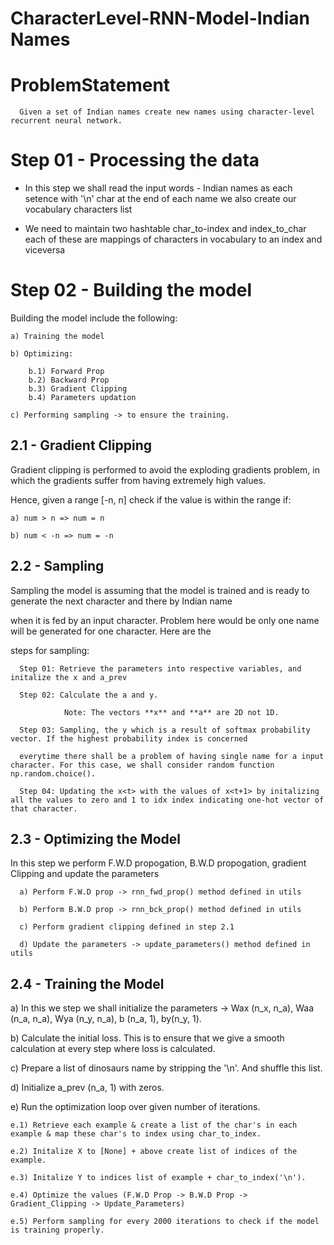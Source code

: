 # CharacterLevel-RNN-Model-Indian Names


# ProblemStatement

      Given a set of Indian names create new names using character-level recurrent neural network.

# Step 01 - Processing the data

   * In this step we shall read the input words - Indian names as each setence with '\n' char at the end of each name we also create our vocabulary characters list

   * We need to maintain two hashtable char_to-index and index_to_char each of these are mappings of characters in vocabulary to an index and viceversa
   
# Step 02 - Building the model

Building the model include the following:

    a) Training the model
    
    b) Optimizing:
    
        b.1) Forward Prop
        b.2) Backward Prop
        b.3) Gradient Clipping
        b.4) Parameters updation
        
    c) Performing sampling -> to ensure the training.

## 2.1 - Gradient Clipping

Gradient clipping is performed to avoid the exploding gradients problem, in which the gradients suffer from having extremely high values.

Hence, given a range [-n, n] check if the value is within the range if:

    a) num > n => num = n
    
    b) num < -n => num = -n
## 2.2 - Sampling

Sampling the model is assuming that the model is trained and is ready to generate the next character and there by Indian name 

when it is fed by an input character. Problem here would be only one name will be generated for one character. Here are the 

steps for sampling:

      Step 01: Retrieve the parameters into respective variables, and initalize the x and a_prev

      Step 02: Calculate the a and y. 

                Note: The vectors **x** and **a** are 2D not 1D.

      Step 03: Sampling, the y which is a result of softmax probability vector. If the highest probability index is concerned 
      
      everytime there shall be a problem of having single name for a input character. For this case, we shall consider random function np.random.choice().

      Step 04: Updating the x<t> with the values of x<t+1> by initalizing all the values to zero and 1 to idx index indicating one-hot vector of that character.


## 2.3 - Optimizing the Model

In this step we perform F.W.D propogation, B.W.D propogation, gradient Clipping and update the parameters

      a) Perform F.W.D prop -> rnn_fwd_prop() method defined in utils

      b) Perform B.W.D prop -> rnn_bck_prop() method defined in utils

      c) Perform gradient clipping defined in step 2.1

      d) Update the parameters -> update_parameters() method defined in utils

## 2.4 - Training the Model


a) In this we step we shall initialize the parameters -> Wax (n_x, n_a), Waa (n_a, n_a), Wya (n_y, n_a), b (n_a, 1), by(n_y, 1).

b) Calculate the initial loss. This is to ensure that we give a smooth calculation at every step where loss is calculated.

c) Prepare a list of dinosaurs name by stripping the '\n'. And shuffle this list.

d) Initialize a_prev (n_a, 1) with zeros.

e) Run the optimization loop over given number of iterations.

    e.1) Retrieve each example & create a list of the char's in each example & map these char's to index using char_to_index.
   
    e.2) Initalize X to [None] + above create list of indices of the example.
    
    e.3) Initalize Y to indices list of example + char_to_index('\n').
    
    e.4) Optimize the values (F.W.D Prop -> B.W.D Prop -> Gradient_Clipping -> Update_Parameters)
    
    e.5) Perform sampling for every 2000 iterations to check if the model is training properly.
